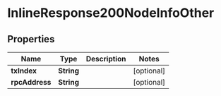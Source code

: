 
# InlineResponse200NodeInfoOther

## Properties
Name | Type | Description | Notes
------------ | ------------- | ------------- | -------------
**txIndex** | **String** |  |  [optional]
**rpcAddress** | **String** |  |  [optional]



